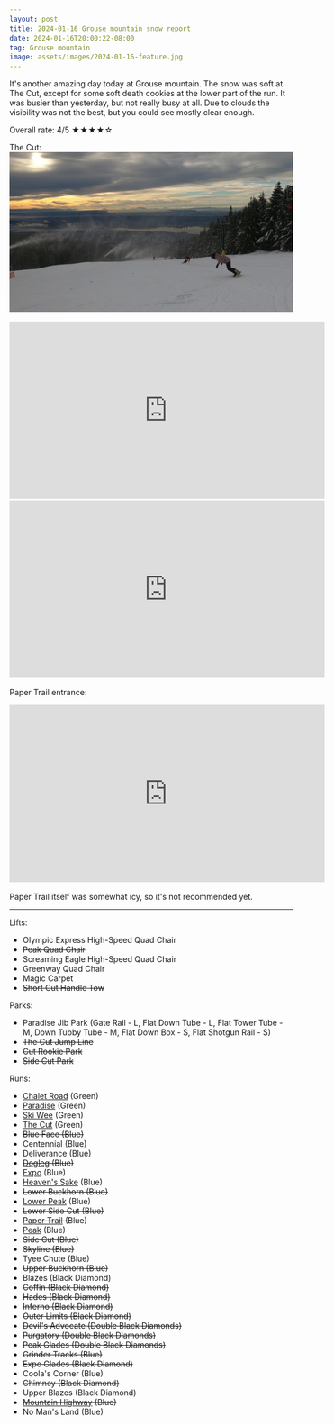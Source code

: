 ```yaml
---
layout: post
title: 2024-01-16 Grouse mountain snow report
date: 2024-01-16T20:00:22-08:00
tag: Grouse mountain
image: assets/images/2024-01-16-feature.jpg
---
```


It's another amazing day today at Grouse mountain. The snow was soft at The Cut, except for some soft death cookies at the lower part of the run. It was busier than yesterday, but not really busy at all. Due to clouds the visibility was not the best, but you could see mostly clear enough.

Overall rate: 4/5 ★★★★☆

The Cut:
![](/assets/images/2024-01-16-vlcsnap-2024-01-16-21h48m14s190.jpg)

<iframe width="560" height="315" src="https://www.youtube.com/embed/VAiTSHFXrZo?si=Px0TN2gq5CZOvkhV" title="YouTube video player" frameborder="0" allow="accelerometer; autoplay; clipboard-write; encrypted-media; gyroscope; picture-in-picture; web-share" allowfullscreen></iframe>
<iframe width="560" height="315" src="https://www.youtube.com/embed/Us-6H2L72-s?si=FlKCTZI6V6imk66D" title="YouTube video player" frameborder="0" allow="accelerometer; autoplay; clipboard-write; encrypted-media; gyroscope; picture-in-picture; web-share" allowfullscreen></iframe>

Paper Trail entrance:
<iframe width="560" height="315" src="https://www.youtube.com/embed/p-GTteulvC4?si=8ILSPiWdthEj_WCo" title="YouTube video player" frameborder="0" allow="accelerometer; autoplay; clipboard-write; encrypted-media; gyroscope; picture-in-picture; web-share" allowfullscreen></iframe>

Paper Trail itself was somewhat icy, so it's not recommended yet.


---

Lifts:

* Olympic Express High-Speed Quad Chair
* <del>Peak Quad Chair</del>
* Screaming Eagle High-Speed Quad Chair
* Greenway Quad Chair
* Magic Carpet
* <del>Short Cut Handle Tow</del>

Parks:

* Paradise Jib Park (Gate Rail - L, Flat Down Tube - L, Flat Tower Tube - M, Down Tubby Tube -  M, Flat Down Box - S, Flat Shotgun Rail - S)
* <del>The Cut Jump Line</del>
* <del>Cut Rookie Park</del>
* <del>Side Cut Park</del>

Runs:

* [Chalet Road](/grouse/chalet-road/) (Green)
* [Paradise](/grouse/paradise) (Green)
* [Ski Wee](/magic-carpet/) (Green)
* [The Cut](/grouse/the-cut/) (Green)
* <del>Blue Face (Blue)</del>
* Centennial (Blue)
* Deliverance (Blue)
* <del>[Dogleg](/dogleg/) (Blue)</del>
* [Expo](/grouse/expo/) (Blue)
* [Heaven's Sake](/heavens-sake/) (Blue)
* <del>Lower Buckhorn (Blue)</del>
* [Lower Peak](/grouse/peak/) (Blue)
* <del>Lower Side Cut (Blue)</del>
* <del>[Paper Trail](/paper-trail/) (Blue)</del>
* [Peak](/grouse/peak/) (Blue)
* <del>Side Cut (Blue)</del>
* <del>Skyline (Blue)</del>
* Tyee Chute (Blue)
* <del>Upper Buckhorn (Blue)</del>
* Blazes (Black Diamond)
* <del>Coffin (Black Diamond)</del>
* <del>Hades (Black Diamond)</del>
* <del>Inferno (Black Diamond)</del>
* <del>Outer Limits (Black Diamond)</del>
* <del>Devil's Advocate (Double Black Diamonds)</del>
* <del>Purgatory (Double Black Diamonds)</del>
* <del>Peak Glades (Double Black Diamonds)</del>
* <del>Grinder Tracks (Blue)</del>
* <del>Expo Glades (Black Diamond)</del>
* Coola's Corner (Blue)
* <del>Chimney (Black Diamond)</del>
* <del>Upper Blazes (Black Diamond)</del>
* <del>[Mountain Highway](/grouse/mountain-highway/) (Blue)</del>
* No Man's Land (Blue)
